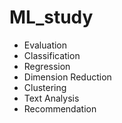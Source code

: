 # ML_study



- Evaluation
- Classification
- Regression
- Dimension Reduction
- Clustering
- Text Analysis
- Recommendation
